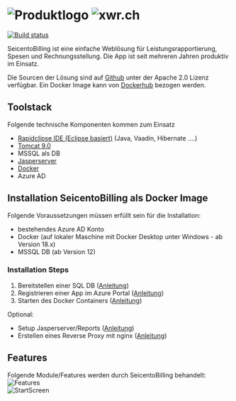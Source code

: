 # ![Produktlogo](https://github.com/xware-gmbh/SeicentoBilling/blob/master/docs/images/seicento_billing.PNG "Logo") ![xwr.ch](https://github.com/xware-gmbh/SeicentoBilling/blob/master/docs/images/XWareLogo.png "xwr.ch")
[![Build status](https://xwr.visualstudio.com/XWare/_apis/build/status/Dockerhub%20SeicentoBilling-FromTemplate)](https://xwr.visualstudio.com/XWare/_build/latest?definitionId=23) 
         
SeicentoBilling ist eine einfache Weblösung für Leistungsrapportierung, Spesen und Rechnungsstellung. Die App ist seit mehreren Jahren produktiv im Einsatz.  

Die Sourcen der Lösung sind auf [Github](https://github.com/xware-gmbh/SeicentoBilling) unter der Apache 2.0 Lizenz verfügbar.
Ein Docker Image kann von [Dockerhub](https://cloud.docker.com/repository/docker/jmurihub/seicentobilling/general) bezogen werden.

## Toolstack
Folgende technische Komponenten kommen zum Einsatz
* [Rapidclipse IDE (Eclipse basiert)](http://rapidclipse.com) (Java, Vaadin, Hibernate ....)
* [Tomcat 9.0](https://tomcat.apache.org/download-80.cgi)
* MSSQL als DB
* [Jasperserver](https://community.jaspersoft.com/project/jasperreports-server)
* [Docker](https://docker.com)
* Azure AD
 

## Installation SeicentoBilling als Docker Image
Folgende Voraussetzungen müssen erfüllt sein für die Installation:
* bestehendes Azure AD Konto
* Docker (auf lokaler Maschine mit Docker Desktop unter Windows - ab Version 18.x)
* MSSQL DB (ab Version 12)

### Installation Steps
1. Bereitstellen einer SQL DB ([Anleitung](https://github.com/xware-gmbh/SeicentoBilling/tree/master/flyway)) 
2. Registrieren einer App im Azure Portal ([Anleitung](https://github.com/xware-gmbh/SeicentoBilling/tree/master/docs/azuread))
3. Starten des Docker Containers ([Anleitung](https://github.com/xware-gmbh/SeicentoBilling/tree/master/docs/docker))

Optional:
* Setup Jasperserver/Reports ([Anleitung](https://github.com/xware-gmbh/SeicentoSalary/tree/master/docs/jasperserver))
* Erstellen eines Reverse Proxy mit nginx ([Anleitung](https://github.com/xware-gmbh/SeicentoSalary/tree/master/docs/nginx))

## Features
Folgende Module/Features werden durch SeicentoBilling behandelt:
![Features](https://github.com/xware-gmbh/SeicentoBilling/blob/master/docs/images/billing_modules.PNG "Logo")   
![StartScreen](https://github.com/xware-gmbh/SeicentoBilling/blob/master/docs/images/SeicentoBilling_Overview.PNG "StartScreen")

